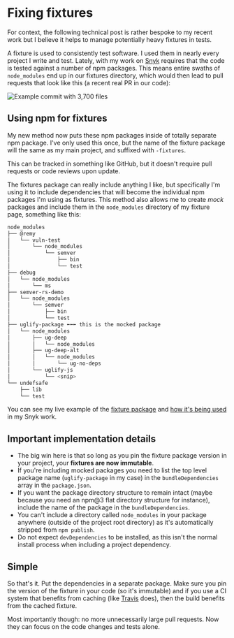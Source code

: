 # Fixing fixtures

For context, the following technical post is rather bespoke to my recent work but I believe it helps to manage potentially heavy fixtures in tests.

A fixture is used to consistently test software. I used them in nearly every project I write and test. Lately, with my work on [Snyk](https://snyk.io) requires that the code is tested against a number of npm packages. This means entire swaths of `node_modules` end up in our fixtures directory, which would then lead to pull requests that look like this (a recent real PR in our code):

![Example commit with 3,700 files](/images/fixtures.png)

<!--more-->

## Using npm for fixtures

My new method now puts these npm packages inside of totally separate npm package. I've only used this once, but the name of the fixture package will the same as my main project, and suffixed with `-fixtures`.

This can be tracked in something like GitHub, but it doesn't require pull requests or code reviews upon update.

The fixtures package can really include anything I like, but specifically I'm using it to include dependencies that will become the individual npm packages I'm using as fixtures. This method also allows me to create *mock* packages and include them in the `node_modules` directory of my fixture page, something like this:

```bash
node_modules
├── @remy
│   └── vuln-test
│       └── node_modules
│           └── semver
│               ├── bin
│               └── test
├── debug
│   └── node_modules
│       └── ms
├── semver-rs-demo
│   └── node_modules
│       └── semver
│           ├── bin
│           └── test
├── uglify-package ⬅⬅⬅ this is the mocked package
│   └── node_modules
│       ├── ug-deep
│       │   └── node_modules
│       ├── ug-deep-alt
│       │   └── node_modules
│       │       └── ug-no-deps
│       └── uglify-js
│           └── <snip>
└── undefsafe
    ├── lib
    └── test
```

You can see my live example of the [fixture package](https://github.com/Snyk/snyk-resolve-deps-fixtures) and [how it's being used](https://github.com/Snyk/resolve-deps/blob/master/test/deps.test.js#L4-L7) in my Snyk work.

## Important implementation details

- The big win here is that so long as you pin the fixture package version in your project, your **fixtures are now immutable**.
- If you're including mocked packages you need to list the top level package name (`uglify-package` in my case) in the `bundleDependencies` array in the `package.json`.
- If you want the package directory structure to remain intact (maybe because you need an npm@3 flat directory structure for instance), include the name of the package in the `bundleDependencies`.
- You can't include a directory called `node_modules` in your package anywhere (outside of the project root directory) as it's automatically stripped from `npm publish`.
- Do not expect `devDependencies` to be installed, as this isn't the normal install process when including a project dependency.

## Simple

So that's it. Put the dependencies in a separate package. Make sure you pin the version of the fixture in your code (so it's immutable) and if you use a CI system that benefits from caching (like [Travis](https://travis-ci.org) does), then the build benefits from the cached fixture.

Most importantly though: no more unnecessarily large pull requests. Now they can focus on the code changes and tests alone.